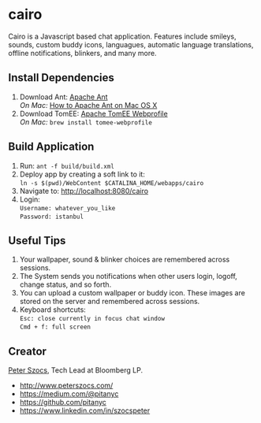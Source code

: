# cairo

Cairo is a Javascript based chat application.  Features include smileys, sounds, custom buddy icons, languagues, automatic language translations, offline notifications, blinkers, and many more.

## Install Dependencies

1. Download Ant: [Apache Ant](https://ant.apache.org/)  
 _On Mac:_ [How to Apache Ant on Mac OS X](https://www.mkyong.com/ant/how-to-apache-ant-on-mac-os-x/)
2. Download TomEE: [Apache TomEE Webprofile](https://tomee.apache.org/download-ng.html)  
 _On Mac:_ ```brew install tomee-webprofile```

## Build Application

1. Run: ```ant -f build/build.xml```
2. Deploy app by creating a soft link to it:  
 ```ln -s $(pwd)/WebContent $CATALINA_HOME/webapps/cairo```
3. Navigate to: [http://localhost:8080/cairo](http://localhost:8080/cairo)
4. Login:  
 ```Username: whatever_you_like```  
 ```Password: istanbul```

## Useful Tips

1. Your wallpaper, sound & blinker choices are remembered across sessions.
2. The System sends you notifications when other users login, logoff, change status, and so forth.
3. You can upload a custom wallpaper or buddy icon.  These images are stored on the server and remembered across sessions.
4. Keyboard shortcuts:  
 ```Esc: close currently in focus chat window```  
 ```Cmd + f: full screen```


## Creator

[Peter Szocs](http://www.peterszocs.com), Tech Lead at Bloomberg LP.

* http://www.peterszocs.com/
* https://medium.com/@pitanyc
* https://github.com/pitanyc
* https://www.linkedin.com/in/szocspeter
